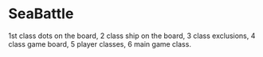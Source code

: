 # SeaBattle
1st class dots on the board,
2 class ship on the board,
3 class exclusions,
4 class game board,
5 player classes,
6 main game class.
